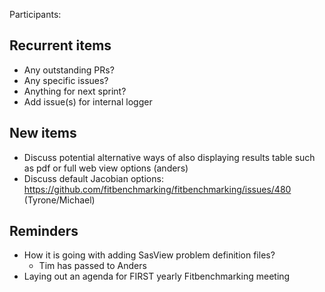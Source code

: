 Participants:

Recurrent items
----------------
* Any outstanding PRs?
* Any specific issues?
* Anything for next sprint?
 * Add issue(s) for internal logger

New items
---------
* Discuss potential alternative ways of also displaying results table such as pdf or full web view options (anders) 
* Discuss default Jacobian options: https://github.com/fitbenchmarking/fitbenchmarking/issues/480 (Tyrone/Michael)


Reminders
---------
* How it is going with adding SasView problem definition files?
  - Tim has passed to Anders
* Laying out an agenda for FIRST yearly Fitbenchmarking meeting
